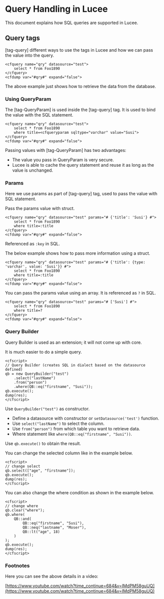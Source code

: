 <!--
{
  "title": "Query Handling In Lucee",
  "id": "query-handling-lucee",
  "related": [
    "tag-query",
    "tag-queryparam",
    "function-queryexecute"
  ],
  "categories": [
    "query"
  ],
  "description": "How to do SQL Queries with Lucee.",
  "keywords": [
    "Query",
    "SQL",
    "QueryParam",
    "Query Builder",
    "cfquery",
    "params",
    "Query Handling"
  ]
}
-->

# Query Handling in Lucee

This document explains how SQL queries are supported in Lucee.

## Query tags

[tag-query] different ways to use the tags in Lucee and how we can pass the value into the query.

```lucee
<cfquery name="qry" datasource="test">
    select * from Foo1890
</cfquery>
<cfdump var="#qry#" expand="false">
```

The above example just shows how to retrieve the data from the database.

### Using QueryParam

The [tag-QueryParam] is used inside the [tag-query] tag. It is used to bind the value with the SQL statement.

```lucee
<cfquery name="qry" datasource="test">
    select * from Foo1890
    where title=<cfqueryparam sqltype="varchar" value="Susi">
</cfquery>
<cfdump var="#qry#" expand="false">
```

Passing values with [tag-QueryParam] has two advantages:

- The value you pass in QueryParam is very secure.
- Lucee is able to cache the query statement and reuse it as long as the value is unchanged.

### Params

Here we use params as part of [tag-query] tag, used to pass the value with SQL statement.

Pass the params value with struct.

```lucee
<cfquery name="qry" datasource="test" params="# {'title': 'Susi'} #">
    select * from Foo1890
    where title=:title
</cfquery>
<cfdump var="#qry#" expand="false">
```

Referenced as `:key` in SQL.

The below example shows how to pass more information using a struct.

```lucee
<cfquery name="qry" datasource="test" params="# {'title': {type: 'varchar', value: 'Susi'}} #">
    select * from Foo1890
    where title=:title
</cfquery>
<cfdump var="#qry#" expand="false">
```

You can pass the params value using an array. It is referenced as `?` in SQL.

```lucee
<cfquery name="qry" datasource="test" params="# ['Susi'] #">
    select * from Foo1890
    where title=?
</cfquery>
<cfdump var="#qry#" expand="false">
```

### Query Builder

Query Builder is used as an extension; it will not come up with core.

It is much easier to do a simple query.

```lucee
<cfscript>
// Query Builder (creates SQL in dialect based on the datasource defined)
qb = new QueryBuilder("test")
    .select("lastName")
    .from("person")
    .where(QB::eq("firstname", "Susi"));
qb.execute();
dump(res);
</cfscript>
```

Use `QueryBuilder("test")` as constructor.

- Define a datasource with constructor or `setDatasource('test')` function.
- Use `select("lastName")` to select the column.
- Use `from("person")` from which table you want to retrieve data.
- Where statement like `where(QB::eq("firstname", "Susi"))`.

Use `qb.execute()` to obtain the result.

You can change the selected column like in the example below.

```lucee
<cfscript>
// change select
qb.select(["age", "firstname"]);
qb.execute();
dump(res);
</cfscript>
```

You can also change the where condition as shown in the example below.

```lucee
<cfscript>
// change where
qb.clear("where");
qb.where(
    QB::and(
        QB::eq("firstname", "Susi"),
        QB::neq("lastname", "Moser"),
        QB::lt("age", 18)
    )
);
qb.execute();
dump(res);
</cfscript>
```

### Footnotes

Here you can see the above details in a video:

[https://www.youtube.com/watch?time_continue=684&v=IMdPM58guUQ](https://www.youtube.com/watch?time_continue=684&v=IMdPM58guUQ)
